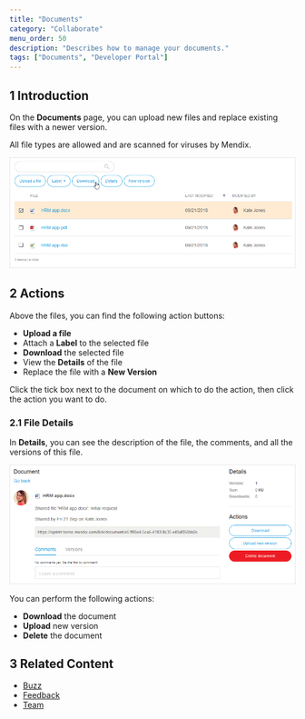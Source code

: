 ```yaml
---
title: "Documents"
category: "Collaborate"
menu_order: 50
description: "Describes how to manage your documents."
tags: ["Documents", "Developer Portal"]
---
```


## 1 Introduction

On the **Documents** page, you can upload new files and replace existing files with a newer version.

All file types are allowed and are scanned for viruses by Mendix.

![](attachments/documents.png)

## 2 Actions

Above the files, you can find the following action buttons:

* **Upload a file**
* Attach a **Label** to the selected file
* **Download** the selected file
* View the **Details** of the file
* Replace the file with a **New Version**

Click the tick box next to the document on which to do the action, then click the action you want to do.

### 2.1 File Details

In **Details**, you can see the description of the file, the comments, and all the versions of this file.

![](attachments/document-details.png)

You can perform the following actions:

* **Download** the document
* **Upload** new version
* **Delete** the document

## 3 Related Content

* [Buzz](/developerportal/collaborate/buzz)
* [Feedback](/developerportal/feedback/index)
* [Team](/developerportal/collaborate/team)
